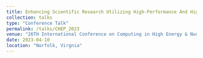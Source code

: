 ```yaml
---
title: Enhancing Scientific Research Utilizing High-Performance And High-Throughput Computing: An Overview With Uses In Nuclear And Particle Physics
collection: talks
type: "Conference Talk"
permalink: /talks/CHEP_2023
venue: "26TH International Conference on Computing in High Energy & Nuclear Physics"
date: 2023-04-10
location: "Norfolk, Virgnia"
---
```


